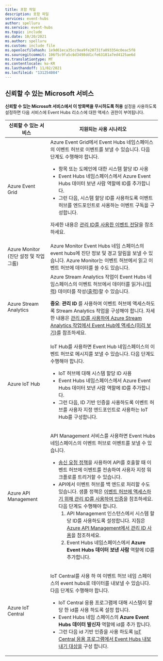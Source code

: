 ```yaml
---
title: 포함 파일
description: 포함 파일
services: event-hubs
author: spelluru
ms.service: event-hubs
ms.topic: include
ms.date: 10/20/2021
ms.author: spelluru
ms.custom: include file
ms.openlocfilehash: 1e9d61eca35cc9ea9fe20731fa093354c0eac5f8
ms.sourcegitcommit: 106f5c9fa5c6d3498dd1cfe63181a7ed4125ae6d
ms.translationtype: MT
ms.contentlocale: ko-KR
ms.lasthandoff: 11/02/2021
ms.locfileid: "131254084"
---
```

## <a name="trusted-microsoft-services"></a>신뢰할 수 있는 Microsoft 서비스
**신뢰할 수 있는 Microsoft 서비스에서 이 방화벽을 무시하도록 허용** 설정을 사용하도록 설정하면 다음 서비스에 Event Hubs 리소스에 대한 액세스 권한이 부여됩니다.

| 신뢰할 수 있는 서비스 | 지원되는 사용 시나리오 | 
| --------------- | ------------------------- | 
| Azure Event Grid | Azure Event Grid에서 Event Hubs 네임스페이스의 이벤트 허브로 이벤트를 보낼 수 있습니다. 다음 단계도 수행해야 합니다. <ul><li>항목 또는 도메인에 대한 시스템 할당 ID 사용</li><li>Event Hubs 네임스페이스에서 Azure Event Hubs 데이터 보낸 사람 역할에 ID를 추가합니다.</li><li>그런 다음, 시스템 할당 ID를 사용하도록 이벤트 허브를 엔드포인트로 사용하는 이벤트 구독을 구성합니다.</li></ul> <p>자세한 내용은 [관리 ID를 사용한 이벤트 전달](../../event-grid/managed-service-identity.md)을 참조하세요.</p>|
| Azure Monitor (진단 설정 및 작업 그룹) | Azure Monitor Event Hubs 네임 스페이스의 event hubs에 진단 정보 및 경고 알림을 보낼 수 있습니다. Azure Monitor는 이벤트 허브에서 읽고 이벤트 허브에 데이터를 쓸 수도 있습니다. |
| Azure Stream Analytics | Azure Stream Analytics 작업이 Event Hubs 네임스페이스의 이벤트 허브에서 데이터를 읽거나([입력](../../stream-analytics/stream-analytics-add-inputs.md)) 데이터를 작성([출력](../../stream-analytics/event-hubs-output.md))할 수 있습니다. <p>**중요**: **관리 ID** 를 사용하여 이벤트 허브에 액세스하도록 Stream Analytics 작업을 구성해야 합니다. 자세한 내용은 [관리 ID를 사용하여 Azure Stream Analytics 작업에서 Event Hub에 액세스(미리 보기)](../../stream-analytics/event-hubs-managed-identity.md)를 참조하세요. </p>|
| Azure IoT Hub | IoT Hub를 사용하면 Event Hub 네임스페이스의 이벤트 허브로 메시지를 보낼 수 있습니다. 다음 단계도 수행해야 합니다. <ul><li>IoT 허브에 대해 시스템 할당 ID 사용</li><li>Event Hubs 네임스페이스에서 Azure Event Hubs 데이터 보낸 사람 역할에 ID를 추가합니다.</li><li>그런 다음, ID 기반 인증을 사용하도록 이벤트 허브를 사용자 지정 엔드포인트로 사용하는 IoT Hub를 구성합니다.</li></ul>
| Azure API Management | <p>API Management 서비스를 사용하면 Event Hubs 네임스페이스의 이벤트 허브로 이벤트를 보낼 수 있습니다.</p> <ul><li>[송신 요청 정책](../../api-management/api-management-sample-send-request.md)을 사용하여 API를 호출할 때 이벤트 허브에 이벤트를 전송하여 사용자 지정 워크플로를 트리거할 수 있습니다.</li><li>API에서 이벤트 허브를 백 엔드로 처리할 수도 있습니다. 샘플 정책은 [이벤트 허브에 액세스하기 위해 관리 ID를 사용하여 인증](https://github.com/Azure/api-management-policy-snippets/blob/master/examples/Authenticate%20using%20Managed%20Identity%20to%20access%20Event%20Hub.xml)을 참조하세요. 다음 단계도 수행해야 합니다.<ol><li>API Management 인스턴스에서 시스템 할당 ID를 사용하도록 설정합니다. 지침은 [Azure API Management에서 관리 ID 사용](../../api-management/api-management-howto-use-managed-service-identity.md)을 참조하세요.</li><li>Event Hubs 네임스페이스에서 **Azure Event Hubs 데이터 보낸 사람** 역할에 ID를 추가합니다.</li></ol></li></ul> | 
| Azure IoT Central | <p>IoT Central를 사용 하 여 이벤트 허브 네임 스페이스의 event hubs로 데이터를 내보낼 수 있습니다. 다음 단계도 수행해야 합니다.</p><ul><li>IoT Central 응용 프로그램에 대해 시스템이 할당 한 id를 사용 하도록 설정 합니다.</li><li>Event Hubs 네임 스페이스의 **Azure Event Hubs 데이터 발신자** 역할에 id를 추가 합니다.</li><li>그런 다음 id 기반 인증을 사용 하도록 [IoT Central 응용 프로그램에서 Event Hubs 내보내기 대상을](../../iot-central/core/howto-export-data.md) 구성 합니다.</li>
